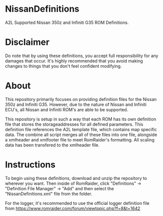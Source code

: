 # NissanDefinitions
A2L Supported Nissan 350z and Infiniti G35 ROM Definitions. 
 
# Disclaimer
Do note that by using these definitions, you accept full responsibility for any damages that occur. It's highly recommended that you avoid making changes to things that you don't feel confident modifying.

# About
This repository primarily focuses on providing definition files for the Nissan 350z and Infiniti G35. However, due to the nature of Nissan and Infiniti ECU's, all Nissan and Infiniti ROM's are able to be supported. 

This repository is setup in such a way that each ROM has its own definition file that stores the storageaddresses for all defined parameters. This definition file references the A2L template file, which contains map specific data. The combine all script merges all of these files into one file, alongside a xmlheader and xmlfooter file to meet RomRaider's formatting. All scaling data has been transfered to the xmlheader file. 

# Instructions 
To begin using these definitions, download and unzip the repository to wherever you want. Then inside of RomRaider, click "Definitions" -> "Definition File Manager" -> "Add" and then select the "NissanDefinitions.xml" file from the folder. 

For the logger, it's recommended to use the official logger definition file from https://www.romraider.com/forum/viewtopic.php?f=8&t=1642 
